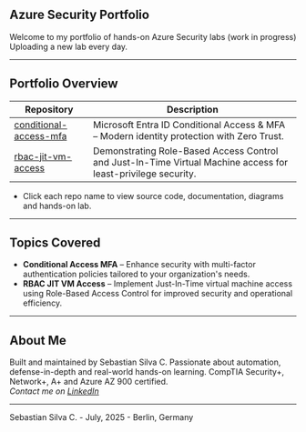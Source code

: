 ## Azure Security Portfolio

Welcome to my portfolio of hands-on Azure Security labs (work in progress) Uploading a new lab every day.

---

## Portfolio Overview

| Repository                                                                                     | Description                                                                                                     |
|------------------------------------------------------------------------------------------------|-----------------------------------------------------------------------------------------------------------------|
| [conditional-access-mfa](https://github.com/Azure-Security-Portfolio/conditional-access-mfa)   | Microsoft Entra ID Conditional Access & MFA – Modern identity protection with Zero Trust.                       |
| [rbac-jit-vm-access](https://github.com/Azure-Security-Portfolio/rbac-jit-vm-access)           | Demonstrating Role-Based Access Control and Just-In-Time Virtual Machine access for least-privilege security.   |

* Click each repo name to view source code, documentation, diagrams and hands-on lab.

---

## Topics Covered

- **Conditional Access MFA** – Enhance security with multi-factor authentication policies tailored to your organization's needs.
- **RBAC JIT VM Access** – Implement Just-In-Time virtual machine access using Role-Based Access Control for improved security and operational efficiency.

---

## About Me

Built and maintained by Sebastian Silva C. Passionate about automation, defense-in-depth and real-world hands-on learning. 
CompTIA Security+, Network+, A+ and Azure AZ 900 certified.   
*Contact me on [LinkedIn](https://www.linkedin.com/in/sebastiansilc)*

---

Sebastian Silva C. - July, 2025 - Berlin, Germany
